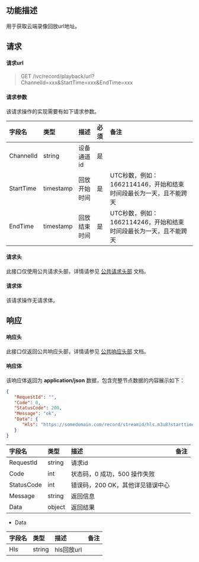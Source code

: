 ## 功能描述

用于获取云端录像回放url地址。

## 请求

#### 请求url

> GET /ivc/record/playback/url?ChannelId=xxx&StartTime=xxx&EndTime=xxx

#### 请求参数

该请求操作的实现需要有如下请求参数。

| 字段名    | 类型      | 描述         | 必须 | 备注                                                         |
| :-------- | :-------- | :----------- | :--- | :----------------------------------------------------------- |
| ChannelId | string    | 设备通道id   | 是   |                                                              |
| StartTime | timestamp | 回放开始时间 | 是   | UTC秒数，例如：1662114146，开始和结束时间段最长为一天，且不能跨天 |
| EndTime   | timestamp | 回放结束时间 | 是   | UTC秒数，例如：1662114246，开始和结束时间段最长为一天，且不能跨天 |

#### 请求头

此接口仅使用公共请求头部，详情请参见 [公共请求头部](https://cloud.tencent.com/document/product/1344/50451) 文档。

#### 请求体

该请求操作无请求体。

## 响应

#### 响应头

此接口仅返回公共响应头部，详情请参见 [公共响应头部](https://cloud.tencent.com/document/product/1344/50452) 文档。

#### 响应体

该响应体返回为 **application/json** 数据，包含完整节点数据的内容展示如下：

```json
{
   "RequestId": "",
   "Code": 0,
   "StatusCode": 200,
   "Message": "ok",
   "Data": {
      "Hls": "https://somedomain.com/record/streamid/hls.m3u8?starttime=1662114146&endtime=1662114846&token="
   }
}
```

| 字段名     | 类型   | 描述                             | 备注 |
| :--------- | :----- | :------------------------------- | :--- |
| RequestId  | string | 请求id                           |      |
| Code       | int    | 状态码，0 成功，500 操作失败     |      |
| StatusCode | int    | 错误码，200 OK，其他详见错误中心 |      |
| Message    | string | 返回信息                         |      |
| Data       | object | 返回结果                         |      |

+ Data

| 字段名 | 类型   | 描述       | 备注 |
| :----- | :----- | :--------- | :--- |
| Hls    | string | hls回放url |      |

